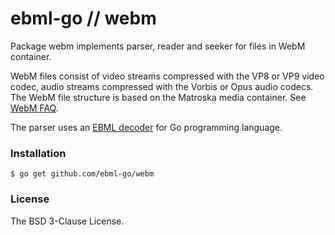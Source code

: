 ebml-go // webm
==============

Package webm implements parser, reader and seeker for files in WebM container. 

WebM files consist of video streams compressed with the VP8 or VP9 video codec,
audio streams compressed with the Vorbis or Opus audio codecs. The WebM file structure is based on the Matroska media container.
See [WebM FAQ](http://www.webmproject.org/about/faq/).

The parser uses an [EBML decoder](https://github.com/ebml-go/ebml) for Go programming language.

### Installation

```
$ go get github.com/ebml-go/webm
```

### License

The BSD 3-Clause License.
